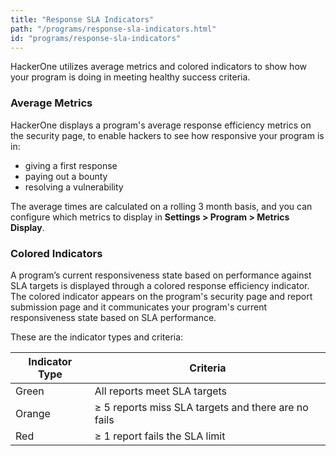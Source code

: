 ```yaml
---
title: "Response SLA Indicators"
path: "/programs/response-sla-indicators.html"
id: "programs/response-sla-indicators"
---
```


HackerOne utilizes average metrics and colored indicators to show how your program is doing in meeting healthy success criteria. 

### Average Metrics
HackerOne displays a program's average response efficiency metrics on the security page, to enable hackers to see how responsive your program is in:
* giving a first response
* paying out a bounty
* resolving a vulnerability

The average times are calculated on a rolling 3 month basis, and you can configure which metrics to display in **Settings > Program > Metrics Display**. 

### Colored Indicators
A program’s current responsiveness state based on performance against SLA targets is displayed through a colored response efficiency indicator. The colored indicator appears on the program's security page and report submission page and it communicates your program's current responsiveness state based on SLA performance.   

These are the indicator types and criteria:

Indicator Type | Criteria
-------------- | ----------
Green | All reports meet SLA targets
Orange | ≥ 5 reports miss SLA targets and there are no fails
Red | ≥ 1 report fails the SLA limit
